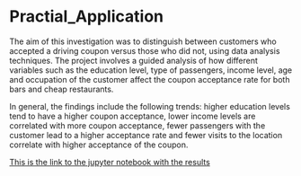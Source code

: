 # Practial_Application
The aim of this investigation was to distinguish between customers who accepted a driving coupon versus those who did not, using data analysis techniques. The project involves a guided analysis of how different variables such as the education level, type of passengers, income level, age and occupation of the customer affect the coupon acceptance rate for both bars and cheap restaurants. 

In general, the findings include the following trends: higher education levels tend to have a higher coupon acceptance, lower income levels are correlated with more coupon acceptance, fewer passengers with the customer lead to a higher acceptance rate and fewer visits to the location correlate with higher acceptance of the coupon. 

[This is the link to the jupyter notebook with the results](http://localhost:8888/notebooks/Downloads/assignment_5_1_starter/Practical_Application_DiegoBishop.ipynb)
